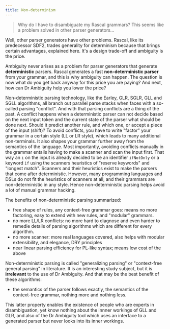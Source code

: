 ```yaml
---
title: Non-determinism
---
```



> Why do I have to disambiguate my Rascal grammars? This seems like a problem solved in other parser generators...

Well, other parser generators have other problems. Rascal, like its predecessor SDF2, trades generality for
determinism because that brings certain advantages, explained here. It's a design trade-off and ambiguity is the price.

Ambiguity never arises as a problem for parser generators that generate **deterministic** parsers.
Rascal generates a fast **non-deterministic parser** from your grammar, and this is why ambiguity can happen.
The question is now what do you get back anyway for this price you are paying? And next, how can
Dr Ambiguity help you lower the price?

Non-deterministic parsing technology, like the Earley, GLR, SGLR, GLL and SGLL algorithms, all
branch out parallel parse stacks when faces with a so-called parsing "conflict". And with that parsing conflicts
are a thing of the past. A conflict happens
when a deterministic parser can not decide based on the next input token and the current state of the
parser what should be done next. Should it predict another rule, and which one, or accept a piece of the input (shift)?
To avoid conflicts, you have to write "factor" your grammar in a certain style (LL or LR style), which leads to 
many additional non-terminals. It also shapes your grammar further away from the semantics of the language. 
Most importantly, avoiding conflicts manually in the grammar entails having to make a scanner and scan the input first. That way
an `i` on the input is already decided to be an identifier `ifNotOnly` or a keyword `if` using the scanners
heuristics of "reserve keywords" and "longest match". Scanners and their heuristics exist to make the parsers that come
after deterministic. However, many programming languages and DSLs do not fit the heuristics of scanners at all, 
and their grammars are non-deterministic in any style. Hence non-deterministic parsing helps avoid a lot
of manual grammar hacking. 

The benefits of non-deterministic parsing summarized:
* free shape of rules, any context-free grammar goes: means no more factoring, easy to extend with new rules, and "modular" grammars.
* no more LL/LR conflicts: no more hard to diagnose and even harder to remedie details of parsing algorithms which are different for every algorithm.
* no more scanner: more real languages covered, also helps with modular extensibility, and elegance, DRY principles
* near linear parsing efficiency for PL-like syntax; means low cost of the above

Non-deterministic parsing is called "generalizing parsing" or "context-free general parsing" in literature.
It is an interesting study subject, but it is **irrelevant** to the use of Dr Ambiguity. And that may be 
the best benefit of these algorithms:
* the semantics of the parser follows exactly, the semantics of the context-free grammar, nothing more and nothing less.

This latter property enables the existence of people who are experts in disambiguation, yet know nothing about
the innner workings of GLL and GLR, and also of the Dr Ambiguity tool which uses an interface to a generated 
parser but never looks into its inner workings.
